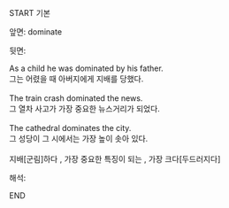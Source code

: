 START
기본

앞면:
dominate


뒷면:
<div>As a child he was dominated by his father. </div><div>그는 어렸을 때 아버지에게 지배를 당했다.</div><div><br></div><div><div>The train crash dominated the news. </div><div>그 열차 사고가 가장 중요한 뉴스거리가 되었다.</div></div><div><br></div><div><div>The cathedral dominates the city. </div><div>그 성당이 그 시에서는 가장 높이 솟아 있다.</div></div><div><br></div><div>지배[군림]하다 , 가장 중요한 특징이 되는 , 가장 크다[두드러지다]</div>


해석:

END